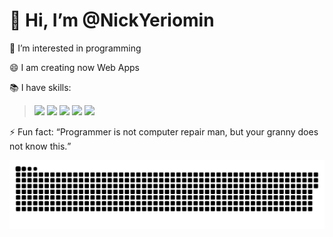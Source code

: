 <h1>👋 Hi, I’m @NickYeriomin</h1>
<p>👀 I’m interested in programming</p>
<p>😄 I am creating now Web Apps</p>
<p>📚 I have skills: <blockquote>
  <img src='https://img.shields.io/badge/-C++-brightgreen'><img>
  <img src='https://img.shields.io/badge/-C%23-red'><img>
  <img src='https://img.shields.io/badge/-Python-green'><img>
  <img src='https://img.shields.io/badge/-JavaScript-orange'><img>
  <img src='https://img.shields.io/badge/-TypeScript-blue'><img> </blockquote> </p>
<p>⚡ Fun fact: <q>Programmer is not computer repair man, but your granny does not know this.</q>
</p>
<img src='contributions.svg'> 
